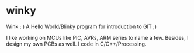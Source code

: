 # winky
Wink ; )  A Hello World/Blinky program for introduction to GIT ;)

I like working on MCUs like PIC, AVRs, ARM series to name a few. Besides, I design my own PCBs as well. I code in C/C++/Processing.


